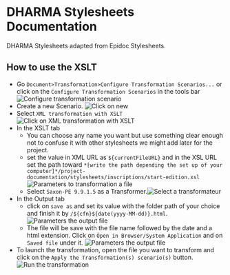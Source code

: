 # DHARMA Stylesheets Documentation

DHARMA Stylesheets adapted from Epidoc Stylesheets.

## How to use the XSLT
- Go `Document>Transformation>Configure Transformation Scenarios...` or click on the `Configure Transformation Scenarios` in the tools bar
![Configure transformation scenario](https://github.com/erc-dharma/project-documentation/blob/master/stylesheets/images/transformationScenario01.png)
- Create a new Scenario. ![Click on new](https://github.com/erc-dharma/project-documentation/blob/master/stylesheets/images/transformationScenario02.png)
- Select `XML transformation with XSLT`![Click on XML transformation with XSLT](https://github.com/erc-dharma/project-documentation/blob/master/stylesheets/images/transformationScenario03.png)
- In the XSLT tab
    - You can choose any name you want but use something clear enough not to confuse it with other stylesheets we might add later for the project.
    - set the value in XML URL as `${currentFileURL}` and in the XSL URL set the path toward  `*[write the path depending the set up of your computer]*/project-documentation/stylesheets/inscriptions/start-edition.xsl` ![Parameters to transformation a file](https://github.com/erc-dharma/project-documentation/blob/master/stylesheets/images/transformationScenario04.png)
    - Select `Saxon-PE 9.9.1.5` as a Transformer.![Select a transformateur](https://github.com/erc-dharma/project-documentation/blob/master/stylesheets/images/transformationScenario04.png)
- In the Output tab
    - click on `save as` and set its value with the folder path of your choice and finish it by `/${cfn}${date(yyyy-MM-dd)}.html`. ![Parameters the output file](https://github.com/erc-dharma/project-documentation/blob/master/stylesheets/images/transformationScenario05.png)
    - The file will be save with the file name followed by the date and a html extension. Click on `Òpen in Browser/System Application` and on `Saved file` under it. ![Parameters the output file](https://github.com/erc-dharma/project-documentation/blob/master/stylesheets/images/transformationScenario06.png)
- To launch the transformation, open the file you want to transform and click on the `Apply the Transformation(s) scenario(s)` button.![Run the transformation](https://github.com/erc-dharma/project-documentation/blob/master/stylesheets/images/transformationScenario07.png)

